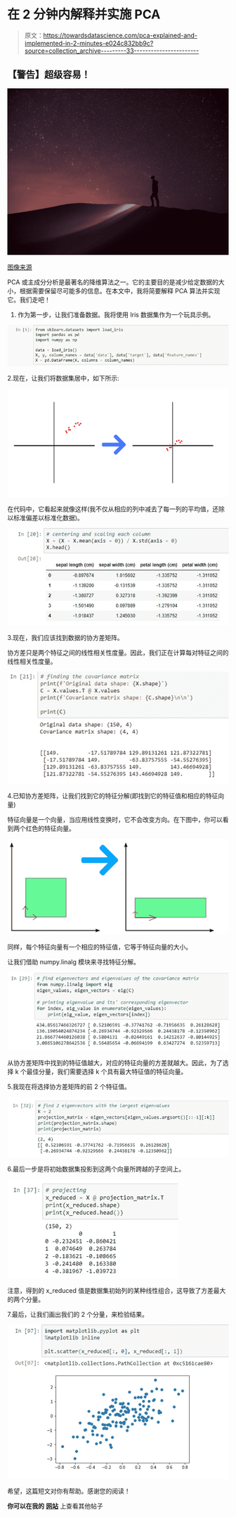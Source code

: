 # 在 2 分钟内解释并实施 PCA

> 原文：<https://towardsdatascience.com/pca-explained-and-implemented-in-2-minutes-e024c832bb9c?source=collection_archive---------33----------------------->

## 【警告】超级容易！

![](img/6aeb0ea8f8b28d9b3c39901a8e94eeed.png)

[图像来源](https://unsplash.com/photos/8P4TXHFB-Vo)

PCA 或主成分分析是最著名的降维算法之一。它的主要目的是减少给定数据的大小，根据需要保留尽可能多的信息。在本文中，我将简要解释 PCA 算法并实现它。我们走吧！

1.  作为第一步，让我们准备数据。我将使用 Iris 数据集作为一个玩具示例。

![](img/e25ddf063122c5b519c23d7d4a000714.png)

2.现在，让我们将数据集居中，如下所示:

![](img/c3c084d8debe0ad1183ecb9c80ea1504.png)

在代码中，它看起来就像这样(我不仅从相应的列中减去了每一列的平均值，还除以标准偏差以标准化数据)。

![](img/c16a115c6456b9d1a10a50ac128a1b6f.png)

3.现在，我们应该找到数据的协方差矩阵。

协方差只是两个特征之间的线性相关性度量。因此，我们正在计算每对特征之间的线性相关性度量。

![](img/4e66803c617cf794eb0d61d100775788.png)

4.已知协方差矩阵，让我们找到它的特征分解(即找到它的特征值和相应的特征向量)

特征向量是一个向量，当应用线性变换时，它不会改变方向。在下图中，你可以看到两个红色的特征向量。

![](img/31a3c54abfb57e6ce396fbc2cce43b96.png)

同样，每个特征向量有一个相应的特征值，它等于特征向量的大小。

让我们借助 numpy.linalg 模块来寻找特征分解。

![](img/c2af60356145450defa7c120b6c428a1.png)

从协方差矩阵中找到的特征值越大，对应的特征向量的方差就越大。因此，为了选择 k 个最佳分量，我们需要选择 k 个具有最大特征值的特征向量。

5.我现在将选择协方差矩阵的前 2 个特征值。

![](img/52900d3bfd9f450966084e995aca13f0.png)

6.最后一步是将初始数据集投影到这两个向量所跨越的子空间上。

![](img/0c3572904a8a1277e4da0a75952302c3.png)

注意，得到的 x_reduced 值是数据集初始列的某种线性组合，这导致了方差最大的两个分量。

7.最后，让我们画出我们的 2 个分量，来检验结果。

![](img/97510a23ecd9e6833f2aa278b03fcb60.png)

希望，这篇短文对你有帮助。感谢您的阅读！

**你可以在我的** [**网站**](http://artkulakov.com) 上查看其他帖子